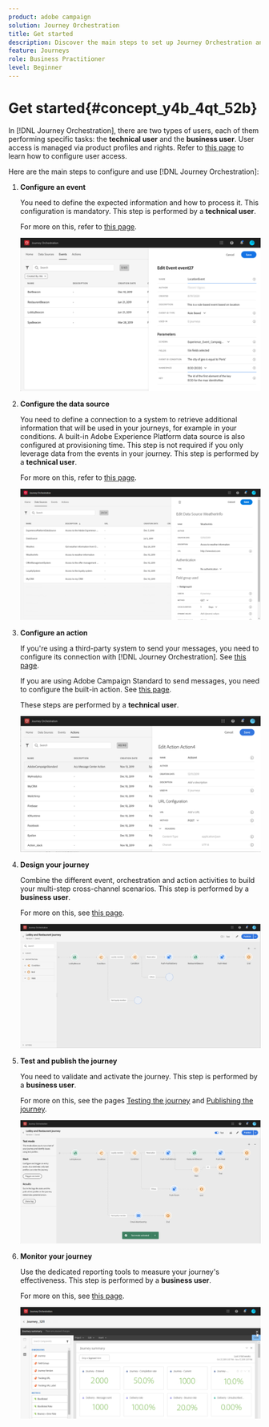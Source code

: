 ```yaml
---
product: adobe campaign
solution: Journey Orchestration
title: Get started
description: Discover the main steps to set up Journey Orchestration and build your first journey.
feature: Journeys
role: Business Practitioner
level: Beginner
---
```


# Get started{#concept_y4b_4qt_52b}

In [!DNL Journey Orchestration], there are two types of users, each of them performing specific tasks: the **technical user** and the **business user**. User access is managed via product profiles and rights. Refer to [this page](../about/access-management.md) to learn how to configure user access.

Here are the main steps to configure and use [!DNL Journey Orchestration]:

1. **Configure an event**

    You need to define the expected information and how to process it. This configuration is mandatory. This step is performed by a **technical user**.

    For more on this, refer to [this page](../event/about-events.md).

    ![](../assets/journey7.png)  

1. **Configure the data source**

    You need to define a connection to a system to retrieve additional information that will be used in your journeys, for example in your conditions. A built-in Adobe Experience Platform data source is also configured at provisioning time. This step is not required if you only leverage data from the events in your journey. This step is performed by a **technical user**.

    For more on this, refer to [this page](../datasource/about-data-sources.md).
    
    ![](../assets/journey22.png)  

1. **Configure an action**

    If you're using a third-party system to send your messages, you need to configure its connection with [!DNL Journey Orchestration]. See [this page](../action/about-custom-action-configuration.md).

    If you are using Adobe Campaign Standard to send messages, you need to configure the built-in action. See [this page](../action/working-with-adobe-campaign.md). 

    These steps are performed by a **technical user**.

    ![](../assets/custom2.png)  

1. **Design your journey**

     Combine the different event, orchestration and action activities to build your multi-step cross-channel scenarios. This step is performed by a **business user**.

     For more on this, see [this page](../building-journeys/journey.md).

     ![](../assets/journeyuc2_24.png)

1. **Test and publish the journey**

    You need to validate and activate the journey. This step is performed by a **business user**.

    For more on this, see the pages [Testing the journey](../building-journeys/testing-the-journey.md) and [Publishing the journey](../building-journeys/publishing-the-journey.md).

    ![](../assets/journeyuc2_32bis.png)

1. **Monitor your journey**

    Use the dedicated reporting tools to measure your journey's effectiveness. This step is performed by a **business user**.

    For more on this, see [this page](../reporting/about-journey-reports.md).

    ![](../assets/dynamic_report_journey_12.png)

